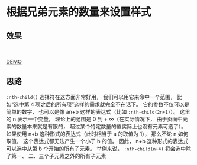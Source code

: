# 根据兄弟元素的数量来设置样式

## 效果

<br>
<layout-3></layout-3>

[DEMO](http://dabblet.com/gist/70c434a6e802b062f494)

## 思路

`:nth-child()` 选择符在这方面非常好用， 我们可以用它来命中一个范围， 比如“选中第 4 项之后的所有项”这样的需求就完全不在话下。 它的参数不仅可以是简单的数字， 也可以是像 an+b 这样的表达式（比如 `:nth-child(2n+1)`）。 这里的 n 表示一个变量， 理论上的范围是 0 到 + ∞（在实际情况下， 由于页面中元素的数量本来就是有限的， 超过某个特定数量的值实际上也没有元素可选了）。 如果使用 n+b 这种形式的表达式（此时相当于 a 的取值为 1）， 那么不论 n 如何取值， 这个表达式都无法产生一个小于 b 的值。 因此， n+b 这种形式的表达式可以选中从第 b 个开始的所有子元素。 举例来说， `:nth-child(n+4)` 将会选中除了第一、 二、三个子元素之外的所有子元素
